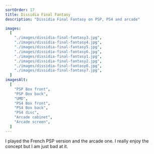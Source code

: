 ```yaml
---
sortOrder: 17
title: Dissidia Final Fantasy
description: "Dissidia Final Fantasy on PSP, PS4 and arcade"

images:
  [
    "./images/dissidia-final-fantasy3.jpg",
    "./images/dissidia-final-fantasy4.jpg",
    "./images/dissidia-final-fantasy5.jpg",
    "./images/dissidia-final-fantasy6.jpg",
    "./images/dissidia-final-fantasy1.jpg",
    "./images/dissidia-final-fantasy2.jpg",
    "./images/dissidia-final-fantasy8.jpg",
    "./images/dissidia-final-fantasy7.jpg",
  ]
imagesAlt:
  [
    "PSP Box front",
    "PSP Box back",
    "UMD",
    "PS4 Box front",
    "PS4 Box back",
    "PS4 disc",
    "Arcade cabinet",
    "Arcade screen",
  ]
---
```


I played the French PSP version and the arcade one. I really enjoy the concept but I am just bad at it.

